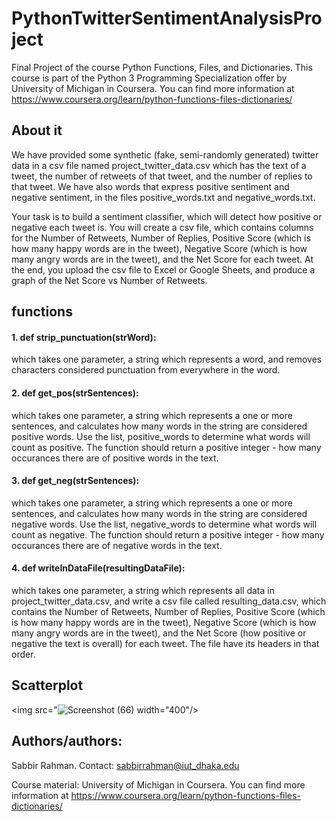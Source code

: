 # PythonTwitterSentimentAnalysisProject
Final Project of the course Python Functions, Files, and Dictionaries. This course is part of the Python 3 Programming Specialization offer by University of Michigan in Coursera. You can find more information at https://www.coursera.org/learn/python-functions-files-dictionaries/
## About it
We have provided some synthetic (fake, semi-randomly generated) twitter data in a csv file named project_twitter_data.csv which has the text of a tweet, the number of retweets of that tweet, and the number of replies to that tweet. We have also words that express positive sentiment and negative sentiment, in the files positive_words.txt and negative_words.txt.

Your task is to build a sentiment classifier, which will detect how positive or negative each tweet is. You will create a csv file, which contains columns for the Number of Retweets, Number of Replies, Positive Score (which is how many happy words are in the tweet), Negative Score (which is how many angry words are in the tweet), and the Net Score for each tweet. At the end, you upload the csv file to Excel or Google Sheets, and produce a graph of the Net Score vs Number of Retweets.

## functions
#### 1. def strip_punctuation(strWord): 
which takes one parameter, a string which represents a word, and removes characters considered punctuation from everywhere in the word. 
#### 2. def get_pos(strSentences):
which takes one parameter, a string which represents a one or more sentences, and calculates how many words in the string are considered positive words. Use the list, positive_words to determine what words will count as positive. The function should return a positive integer - how many occurances there are of positive words in the text.
#### 3. def get_neg(strSentences):
which takes one parameter, a string which represents a one or more sentences, and calculates how many words in the string are considered negative words. Use the list, negative_words to determine what words will count as negative. The function should return a positive integer - how many occurances there are of negative words in the text.
#### 4. def writeInDataFile(resultingDataFile):
which takes one parameter, a string which represents all data in project_twitter_data.csv, and write a csv file called resulting_data.csv, which contains the Number of Retweets, Number of Replies, Positive Score (which is how many happy words are in the tweet), Negative Score (which is how many angry words are in the tweet), and the Net Score (how positive or negative the text is overall) for each tweet. The file have its headers in that order.
## Scatterplot
<img src="![Screenshot (66)](https://user-images.githubusercontent.com/63044349/80573510-e80de500-8a21-11ea-9e0a-2c7832472756.png)  width="400"/>

## Authors/authors:
Sabbir Rahman. Contact: sabbirrahman@iut_dhaka.edu


Course material: University of Michigan in Coursera. You can find more information at https://www.coursera.org/learn/python-functions-files-dictionaries/
